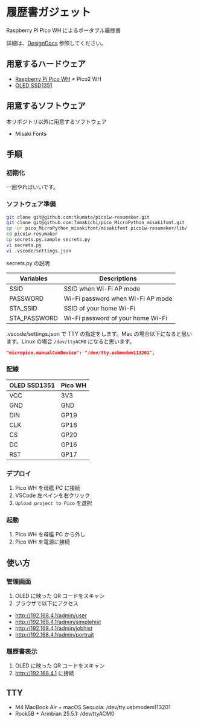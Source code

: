# 履歴書ガジェット

Raspberry Pi Pico WH によるポータブル履歴書

詳細は、[DesignDocs](./docs/DesignDocs.md) 参照してください。

## 用意するハードウェア

- [Raspberry Pi Pico WH](https://www.raspberrypi.com/products/raspberry-pi-pico/) ≠ Pico2 WH
- [OLED SSD1351](https://www.waveshare.com/product/displays/lcd-oled/lcd-oled-3/1.5inch-rgb-oled-module.htm)

## 用意するソフトウェア

本リポジトリ以外に用意するソフトウェア

- Misaki Fonts

## 手順

### 初期化

一回やればいいです。

### ソフトウェア準備

```bash
git clone git@github.com:tkumata/pico1w-resumaker.git
git clone git@github.com:Tamakichi/pico_MicroPython_misakifont.git
cp -pr pico_MicroPython_misakifont/misakifont pico1w-resumaker/lib/
cd pico1w-resumaker
cp secrets.py.sample secrets.py
vi secrets.py
vi .vscode/settings.json
```

secrets.py の説明

| Variables    | Descriptions                      |
| ------------ | --------------------------------- |
| SSID         | SSID when Wi-Fi AP mode           |
| PASSWORD     | Wi-Fi password when Wi-Fi AP mode |
| STA_SSID     | SSID of your home Wi-Fi           |
| STA_PASSWORD | Wi-Fi password of your home Wi-Fi |

.vscode/settings.json で TTY の指定をします。Mac の場合以下になると思います。Linux の場合 `/dev/ttyACM0` になると思います。

```json
"micropico.manualComDevice": "/dev/tty.usbmodem113201",
```

### 配線

| OLED SSD1351 | Pico WH |
| ------------ | ------- |
| VCC          | 3V3     |
| GND          | GND     |
| DIN          | GP19    |
| CLK          | GP18    |
| CS           | GP20    |
| DC           | GP16    |
| RST          | GP17    |

### デプロイ

1. Pico WH を母艦 PC に接続
2. VSCode 左ペインを右クリック
3. `Upload project to Pico` を選択

### 起動

1. Pico WH を母艦 PC から外し
2. Pico WH を電源に接続

## 使い方

### 管理画面

1. OLED に映った QR コードをスキャン
2. ブラウザで以下にアクセス

- http://192.168.4.1/admin/user
- http://192.168.4.1/admin/simplehist
- http://192.168.4.1/admin/jobhist
- http://192.168.4.1/admin/portrait

### 履歴書表示

1. OLED に映った QR コードをスキャン
2. http://192.168.4.1 に接続

## TTY

- M4 MacBook Air + macOS Sequoia: /dev/tty.usbmodem113201
- Rock5B + Armbian 25.5.1: /dev/ttyACM0
